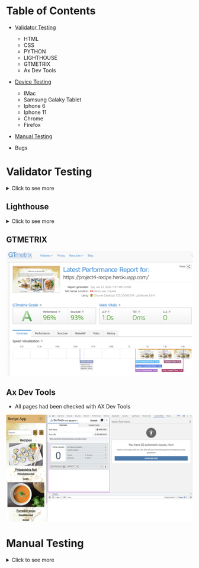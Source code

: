 # Table of Contents
 * [Validator Testing](#validator-testing)
   * HTML
   * CSS
   * PYTHON
   * LIGHTHOUSE
   * GTMETRIX 
   * Ax Dev Tools

 * [Device Testing](#)
    * IMac
    * Samsung Galaky Tablet
    * Iphone 6
    * Iphone 11
    * Chrome
    * Firefox

* [Manual Testing](#manual-testing)
* Bugs

# Validator Testing
<details>
<summary>Click to see more</summary>

  ## HTML Validator
  * Home Page
    ![](./readmeDocumentation/screenshot/homePageValidator.png)
    * Add recipe page
    ![](./readmeDocumentation/screenshot/addRecipeValidator.png)
    * Recipe Library
    ![]()
    * Each Recipe Page
    ![](./readmeDocumentation/screenshot/addRecipeValidator.png)
    * Update Recipe page
    ![](./readmeDocumentation/screenshot/updateRecipeValidator.png)
    * Log In
    ![](./readmeDocumentation/screenshot/logInValidator.png)
    * Log Out
    ![](./readmeDocumentation/screenshot/logOutValidator.png)
    * Register page
    ![](./readmeDocumentation/screenshot/registerValidator.png)

 ## CSS Validator
  * Css 
  ![](./readmeDocumentation/screenshot/css.validator.png)

  ## Python

</details>

## Lighthouse
<details>
<summary>Click to see more</summary>

 * Home Page
     * Desktop
  ![Desktop](./readmeDocumentation/screenshot/homePageDesktop.png)
     * Mobile
  ![Mobile](./readmeDocumentation/screenshot/homePageMobile.png)
 
 * Add Recipe page
     * Desktop
   ![](./readmeDocumentation/screenshot/addRecipePageDesktop.png)
     * Mobile 
   ![](./readmeDocumentation/screenshot/addRecipePageMobile.png)

  * Recipe Library
     * Desktop 
   ![](./readmeDocumentation/screenshot/recipeLibraryDesktop.png)
     * Mobile 
   ![](./readmeDocumentation/screenshot/recipeLibraryPageMobile.png)

  * Register Page 
     * Desktop 
   ![](./readmeDocumentation/screenshot/registerPageDesktop.png)
     * Mobile 
   ![](./readmeDocumentation/screenshot/registerPageMobile.png)
  
  * Each Recipe Page
     * Desktop 
   ![](./readmeDocumentation/screenshot/eachRecipePageDesktop.png)
     * Mobile 
   ![](./readmeDocumentation/screenshot/eachRecipePageMobile.png)
  
  * Update Recipe Page
     * Desktop 
   ![](./readmeDocumentation/screenshot/updatePageDesktop.png)
     * Mobile 
   ![](./readmeDocumentation/screenshot/updatePageMobile.png)

   * Log In
     * Desktop 
   ![](./readmeDocumentation/screenshot/logInPageDesktop.png)
     * Mobile 
   ![](./readmeDocumentation/screenshot/logInPageMobile.png)

   * Log Out
     * Desktop 
   ![](./readmeDocumentation/screenshot/logOutDesktop.png)
     * Mobile 
   ![](./readmeDocumentation/screenshot/logOutMobile.png)

  </details>

   ## GTMETRIX 
   ![](./readmeDocumentation/screenshot/gtMetrixTest.png)

   ## Ax Dev Tools

   * All pages had been checked with AX Dev Tools

   ![](./readmeDocumentation/screenshot/axDevTool.png)
   # Manual Testing

<details>
<summary>Click to see more</summary>


| Feature       |           Test Performed    |             Result           |        
|:--------------|:--------------------------- |:---------------------------  |
|                        Navigation                                        |
| Logo          | Clicked on Logo to check or redirect to the home page| Pass |
| Home button   | Clicked on the Home button from different pages to check or redirect to the home page| Pass  | 
| Add recipe    | Clicked on Add recipe link brings the User to the  Add recipe page | Pass |
| Register      | When clicking on the register link, brings the User to the registration page | Pass |
| Small screens |  Checked that on smaller devices changes to the burger menu | Pass |
| Recipe Library| Clicked recipe library link to check or will open a page with all recipes | Pass | 
| Log In        | Clicked on the log-in link that will bring the User to the login page  | Pass |
| Log Out       | Clicked on the log-out link that will bring the User to log out page | Pass |
|                                                         Footer                      |
| Small screens |       Checked that all media links are visible on small devices | Pass |                                |
| Media  Links  | Clicked on each media link opens a new page   | Pass |
| Footer is on all pages      | Check all pages how the footer looks   | Pass |
|                     Add Recipe Page                     |
| Try to create a new recipe with blank fields | For this test, I want to make sure that empty fields won't let to save the recipe and return the user to empty fields.|Pass |
| View form on different sizes of devices | Check how will look add recipe form on tablets and phones, make sure all form fields are easy to see and use| Pass. |
| Save new recipe | Recipe was successfully saved with the image. and I filled out all the fields| Pass|
|                          Recipe library                                                |
| Search bar functionality | Enter different ingredients and meal types, all recipes were found from the recipe library that was searched in the search bar| Pass |
| Pagination | Test all the links should be functional by clicking on the numbers, next and previous buttons | Pass |
| View each recipe | By clicking on a recipe title link should open the recipe with full instructions and ingredients.| Pass |
| Delete recipe| By clicking on the delete button the User should be able to delete the recipe from the recipe library | Pass |
| Update recipe | By clicking on the button update recipe user will be able to make changes to the recipe and successfully save it| Pass|
| Like button | By clicking on the like button(heart) user will be able to like the recipe which he likes, heart has to be red if a user liked the recipe| Pass|
| Unlike button | Click on the heart button to unlike the recipe, and the button turns to unlike | Pass|
| Check how the page works on small devices | Check that page looks good and is able to use on tablets and phones| Pass |
| Success messages |After deleting, update and adding recipe User gets messages/feedback| Pass |
|Check authentication | User able to Sign Up, log in and log out | Pass |

</details>


